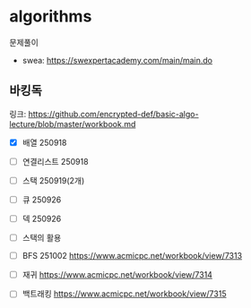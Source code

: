 # algorithms
문제풀이
- swea: https://swexpertacademy.com/main/main.do

## 바킹독
링크: https://github.com/encrypted-def/basic-algo-lecture/blob/master/workbook.md
- [x] 배열 250918
- [ ] 연결리스트 250918
- [ ] 스택 250919(2개)
- [ ] 큐 250926 
- [ ] 덱 250926 
- [ ] 스택의 활용
    
- [ ] BFS 251002 https://www.acmicpc.net/workbook/view/7313
- [ ] 재귀 https://www.acmicpc.net/workbook/view/7314
- [ ] 백트래킹 https://www.acmicpc.net/workbook/view/7315

